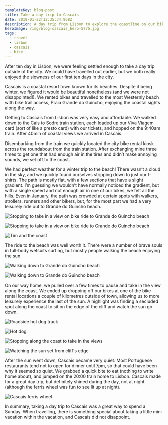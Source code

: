 ```yaml
---
templateKey: blog-post
title: Take a day trip to Cascais
date: 2019-01-22T12:35:34.968Z
description: A day trip from Lisbon to explore the coastline on our bikes
heroImage: /img/blog-cascais_hero-5775.jpg
tags:
  - travel
  - lisbon
  - cascais
  - bike
---
```

After ten day in Lisbon, we were feeling settled enough to take a day trip outside of the city. We could have travelled out earlier, but we both really enjoyed the slowness of our first ten days in the city. 

Cascais is a coastal resort town known for its beaches. Despite it being winter, we figured it would be beautiful nonetheless (and we were not disappointed!). We rented bikes and travelled  to the most Westernly beach with bike trail access, Praia Grande do Guincho, enjoying the coastal sights along the way. 

Getting to Cascais from Lisbon was very easy and affordable. We walked down to the Cais to Sodre train station, each loaded up our Viva Viagem card (sort of like a presto card) with our tickets, and hopped on the 9:40am train. After 40min of coastal views we arrived in Cascais. 

Disembarking from the train we quickly located the city bike rental kiosk across the roundabout from the train station. After exchanging mine three times to get one that had enough air in the tires and didn’t make annoying sounds, we set off to the coast. 

We had perfect weather for a winter trip to the beach! There wasn’t a cloud in the sky, and we quickly found ourselves stripping down to just our t-shirts. The path is mostly flat, with a few sections that have a slight gradient. I’m guessing we wouldn’t have normally noticed the gradient, but with a single speed and not enough air in one of our bikes, we felt all the hills. Even in January, the path was crowded at certain spots with walkers, strollers, runners and other bikers, but, for the most part we had a very leisurely ride out to Grande do Guincho beach.

![Stopping to take in a view on bike ride to Grande do Guincho beach](/img/blog-cascais-4527.jpg)

![Stopping to take in a view on bike ride to Grande do Guincho beach](/img/blog_cascais-16x9-4070.jpg)

![Tim and the coast](/img/blog_cascais-16x9-4531.jpg)

The ride to the beach was well worth it. There were a number of brave souls in full-body wetsuits surfing, but mostly people walking the beach enjoying the sun.

![Walking down to Grande do Guincho beach](/img/blog-cascais-4500.jpg)

![Walking down to Grande do Guincho beach](/img/blog-cascais-4499.jpg)

On our way home, we pulled over a few times to pause and take in the view along the coast. We ended up dropping off our bikes at one of the bike rental locations a couple of kilometres outside of town, allowing us to more leisurely experience the last of the sun. A highlight was finding a secluded spot along the coast to sit on the edge of the cliff and watch the sun go down.

![Roadside hot dog truck](/img/blog_cascais-16x9-4535.jpg)

![Hot dog](/img/blog_cascais-16x9-4533.jpg)

![Stopping along the coast to take in the views](/img/blog_cascais-5x7-4523.jpg)

![Watching the sun set from cliff's edge](/img/blog_cascais-16x9-5810.jpg)

After the sun went down, Cascais became very quiet. Most Portuguese restaurants tend not to open for dinner until 7pm, so that could have been why it seemed so quiet. We grabbed a quick bite to eat (nothing to write home about), and jumped on the 20:00 train home to Lisbon. Cascais made for a great day trip, but definitely shined during the day, not at night (although the ferris wheel was fun to see lit up at night).

![Cascais ferris wheel](/img/blog-cascais-5823.jpg)

In summary, taking a day trip to Cascais was a great way to spend a Sunday. When travelling, there is something special about taking a little mini vacation within the vacation, and Cascais did not disappoint.
